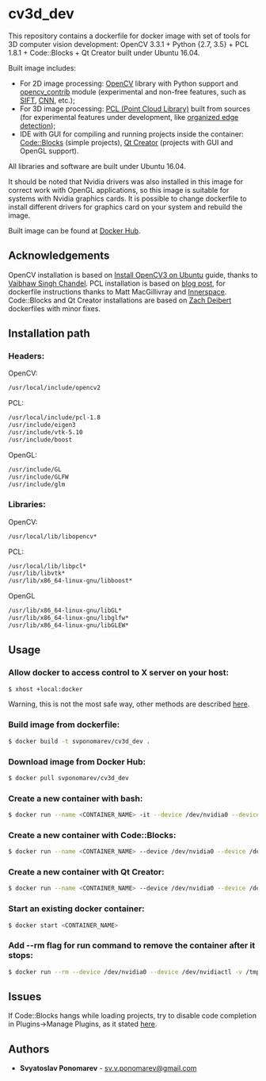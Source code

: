 # cv3d_dev
This repository contains a dockerfile for docker image with set of tools for 3D computer vision development: OpenCV 3.3.1 + Python {2.7, 3.5} + PCL 1.8.1 + Code::Blocks + Qt Creator built under Ubuntu 16.04.

Built image includes:
* For 2D image processing: [OpenCV][1] library with Python support and [opencv_contrib][2] module (experimental and non-free features, such as [SIFT][3], [CNN][4], etc.);
* For 3D image processing: [PCL (Point Cloud Library)][5] built from sources (for experimental features under development, like [organized edge detection][6]);
* IDE with GUI for compiling and running projects inside the container: [Code::Blocks][7] (simple projects), [Qt Creator][8] (projects with GUI and OpenGL support).

All libraries and software are built under Ubuntu 16.04.

It should be noted that Nvidia drivers was also installed in this image for correct work with OpenGL applications, so this image is suitable for systems with Nvidia graphics cards. It is possible to change dockerfile to install different drivers for graphics card on your system and rebuild the image. 

Built image can be found at [Docker Hub][9].

## Acknowledgements
OpenCV installation is based on [Install OpenCV3 on Ubuntu][10] guide, thanks to [Vaibhaw Singh Chandel][11]. PCL installation is based on [blog post][12], for dockerfile instructions thanks to Matt MacGillivray and [Innerspace][13]. Code::Blocks and Qt Creator installations are based on [Zach Deibert][14] dockerfiles with minor fixes.

## Installation path
### Headers:
OpenCV:
```sh
/usr/local/include/opencv2
```
PCL:
```sh
/usr/local/include/pcl-1.8
/usr/include/eigen3
/usr/include/vtk-5.10
/usr/include/boost
```
OpenGL:
```sh
/usr/include/GL
/usr/include/GLFW
/usr/include/glm
```
### Libraries:
OpenCV:
```sh
/usr/local/lib/libopencv*
```
PCL:
```sh
/usr/local/lib/libpcl*
/usr/lib/libvtk*
/usr/lib/x86_64-linux-gnu/libboost*
```
OpenGL
```sh
/usr/lib/x86_64-linux-gnu/libGL*
/usr/lib/x86_64-linux-gnu/libglfw*
/usr/lib/x86_64-linux-gnu/libGLEW*
```

## Usage
### Allow docker to access control to X server on your host:
```sh
$ xhost +local:docker
```
Warning, this is not the most safe way, other methods are described [here][15].
### Build image from dockerfile:
```sh
$ docker build -t svponomarev/cv3d_dev .
```
### Download image from Docker Hub:
```sh
$ docker pull svponomarev/cv3d_dev
```
### Create a new container with bash:
```sh
$ docker run --name <CONTAINER_NAME> -it --device /dev/nvidia0 --device /dev/nvidiactl -v /tmp:/tmp -v <YOUR_DIRECTORY>:/<DOCKER_DIRECTORY> -e DISPLAY=$DISPLAY svponomarev/cv3d_dev /bin/bash
```
### Create a new container with Code::Blocks:
```sh
$ docker run --name <CONTAINER_NAME> --device /dev/nvidia0 --device /dev/nvidiactl -v /tmp:/tmp -v <YOUR_DIRECTORY>:/<DOCKER_DIRECTORY> -e DISPLAY=$DISPLAY svponomarev/cv3d_dev codeblocks
```
### Create a new container with Qt Creator:
```sh
$ docker run --name <CONTAINER_NAME> --device /dev/nvidia0 --device /dev/nvidiactl -v /tmp:/tmp -v <YOUR_DIRECTORY>:/<DOCKER_DIRECTORY> -e DISPLAY=$DISPLAY svponomarev/cv3d_dev qtcreator
```
### Start an existing docker container:
```sh
$ docker start <CONTAINER_NAME>
```
### Add --rm flag for run command to remove the container after it stops:
```sh
$ docker run --rm --device /dev/nvidia0 --device /dev/nvidiactl -v /tmp:/tmp -v <YOUR_DIRECTORY>:/<DOCKER_DIRECTORY> -e DISPLAY=$DISPLAY svponomarev/cv3d_dev codeblocks
```
## Issues
If Code::Blocks hangs while loading projects, try to disable code completion in Plugins->Manage Plugins, as it stated [here][16].

## Authors

* **Svyatoslav Ponomarev** - sv.v.ponomarev@gmail.com

[1]: https://opencv.org/
[2]: https://github.com/opencv/opencv_contrib
[3]: https://www.pyimagesearch.com/2015/07/16/where-did-sift-and-surf-go-in-opencv-3/
[4]: https://www.pyimagesearch.com/2017/08/21/deep-learning-with-opencv/
[5]: http://pointclouds.org/
[6]: http://www.pointclouds.org/blog/gsoc12/cchoi/index.php
[7]: http://www.codeblocks.org/
[8]: https://www.qt.io/ide/
[9]: https://hub.docker.com/r/svponomarev/cv3d_dev/
[10]: https://www.learnopencv.com/install-opencv3-on-ubuntu/
[11]: http://home.iitk.ac.in/~vaibhaw/
[12]: https://larrylisky.com/2016/11/03/point-cloud-library-on-ubuntu-16-04-lts/
[13]: https://github.com/innerspacehq/docker-pcl
[14]: https://github.com/zachdeibert/docker-images/
[15]: http://wiki.ros.org/docker/Tutorials/GUI
[16]: http://sauravag.com/2016/07/fix-codeblocks-freezing-in-ubuntu/
